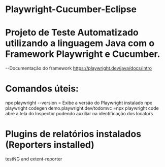 # Playwright-Cucumber-Eclipse

# Projeto de Teste Automatizado utilizando a linguagem Java com o Framework Playwright e Cucumber.

--Documentação do framework
https://playwright.dev/java/docs/intro


# Comandos úteis:
npx playwright --version   = Exibe a versão do Playwright instalado
npx playwright codegen demo.playwright.dev/todomvc  =npx playwright code abre a tela do Inspector podendo auxiliar na identificação dos locators

# Plugins de relatórios instalados (Reporters installed)
testNG and extent-reporter
